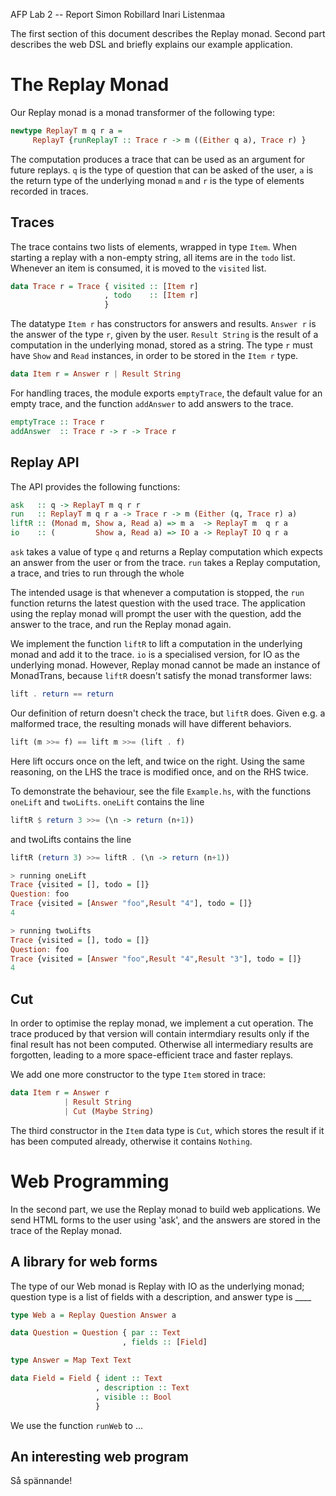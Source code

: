 AFP Lab 2 -- Report
Simon Robillard
Inari Listenmaa

The first section of this document describes the Replay monad.
Second part describes the web DSL and briefly explains our example application.

# The Replay Monad

Our Replay monad is a monad transformer of the following type:

```haskell
newtype ReplayT m q r a = 
     ReplayT {runReplayT :: Trace r -> m ((Either q a), Trace r) }
```

The computation produces a trace that can be used as an argument 
for future replays. 
`q` is the type of question that can be asked of the user,
`a` is the return type of the underlying monad `m` and 
`r` is the type of elements recorded in traces.

## Traces

The trace contains two lists of elements, wrapped in type `Item`.
When starting a replay with a non-empty string, all items are in
the `todo` list. Whenever an item is consumed, it is moved to the 
`visited` list.

```haskell
data Trace r = Trace { visited :: [Item r]
                     , todo    :: [Item r]   
                     }
```

The datatype `Item r` has constructors for answers and results.
`Answer r` is the answer of the type `r`, given by the user.
`Result String` is the result of a computation in the underlying monad,
stored as a string. The type `r` must have `Show` and `Read`
instances, in order to be stored in the `Item r` type.

```haskell
data Item r = Answer r | Result String
```

For handling traces, the module exports `emptyTrace`, the default
value for an empty trace, and the function `addAnswer` to add answers
to the trace.


```haskell
emptyTrace :: Trace r
addAnswer  :: Trace r -> r -> Trace r
```

## Replay API

The API provides the following functions:

```haskell
ask   :: q -> ReplayT m q r r
run   :: ReplayT m q r a -> Trace r -> m (Either (q, Trace r) a)
liftR :: (Monad m, Show a, Read a) => m a  -> ReplayT m  q r a
io    :: (         Show a, Read a) => IO a -> ReplayT IO q r a
```

`ask` takes a value of type `q` and returns a Replay computation which
expects an answer from the user or from the trace.
`run` takes a Replay computation, a trace, and tries to run through
the whole 

The intended usage is that whenever a computation is stopped,
the `run` function returns the latest question with the used trace.
The application using the replay monad will prompt the user with the
question, add the answer to the trace, and run the Replay monad again.

We implement the function `liftR` to lift a computation in the underlying monad
and add it to the trace. `io` is a specialised version, for IO as the
underlying monad.
However, Replay monad cannot be made an instance of
MonadTrans, because `liftR` doesn't satisfy the monad transformer laws: 


```haskell
lift . return == return
```

Our definition of return doesn't check the trace, but `liftR`
does. Given e.g. a malformed trace, the resulting monads will
have different behaviors.

```haskell
lift (m >>= f) == lift m >>= (lift . f)
```

Here lift occurs once  on the left, and twice on the right.
Using the same reasoning, on the LHS the trace is modified once, 
and on the RHS twice.

To demonstrate the behaviour, see the file `Example.hs`, 
with the functions `oneLift` and `twoLifts`.
`oneLift` contains the line

```haskell
liftR $ return 3 >>= (\n -> return (n+1))
```
and twoLifts contains the line  

```haskell
liftR (return 3) >>= liftR . (\n -> return (n+1))
```

```haskell 
> running oneLift
Trace {visited = [], todo = []}
Question: foo
Trace {visited = [Answer "foo",Result "4"], todo = []}
4

> running twoLifts 
Trace {visited = [], todo = []}
Question: foo
Trace {visited = [Answer "foo",Result "4",Result "3"], todo = []}
4
```

## Cut

In order to optimise the replay monad, we implement a cut operation.
The trace produced by that version will contain intermdiary results
only if the final result has not been computed. 
Otherwise all intermediary results are forgotten, leading to a more 
space-efficient trace and faster replays.

We add one more constructor to the type `Item` stored in trace:

```haskell
data Item r = Answer r
            | Result String
            | Cut (Maybe String)
```


The third constructor in the `Item` data type is `Cut`, 
which stores the result if it has been computed already, otherwise
it contains `Nothing`.



# Web Programming


In the second part, we use the Replay monad to build web applications.
We send HTML forms to the user using 'ask', and the answers are stored 
in the trace of the Replay monad.

## A library for web forms

The type of our Web monad is Replay with IO as the underlying monad;
question type is a list of fields with a description, and
answer type is ____


```haskell
type Web a = Replay Question Answer a

data Question = Question { par :: Text 
                         , fields :: [Field]

type Answer = Map Text Text

data Field = Field { ident :: Text
                   , description :: Text
                   , visible :: Bool
                   }
```

We use the function `runWeb` to ...


## An interesting web program

Så spännande!

